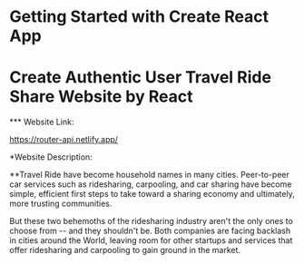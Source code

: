 # Getting Started with Create React App
# Create Authentic User Travel Ride Share Website by React
*** Website Link:

https://router-api.netlify.app/


*Website Description:

**Travel Ride have become household names in many cities. Peer-to-peer car services such as ridesharing, carpooling, and car sharing have become simple, efficient first steps to take toward a sharing economy and ultimately, more trusting communities.

But these two behemoths of the ridesharing industry aren't the only ones to choose from -- and they shouldn't be. Both companies are facing backlash in cities around the World, leaving room for other startups and services that offer ridesharing and carpooling to gain ground in the market. 

